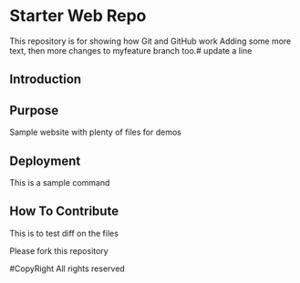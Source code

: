 # Starter Web Repo

This repository is for showing how Git and GitHub work
Adding some more text, then more changes to myfeature branch too.#
update a line

## Introduction

## Purpose

Sample website with plenty of files for demos

## Deployment

This is a sample command

## How To Contribute

This is to test diff on the files

Please fork this repository

#CopyRight
All rights reserved
